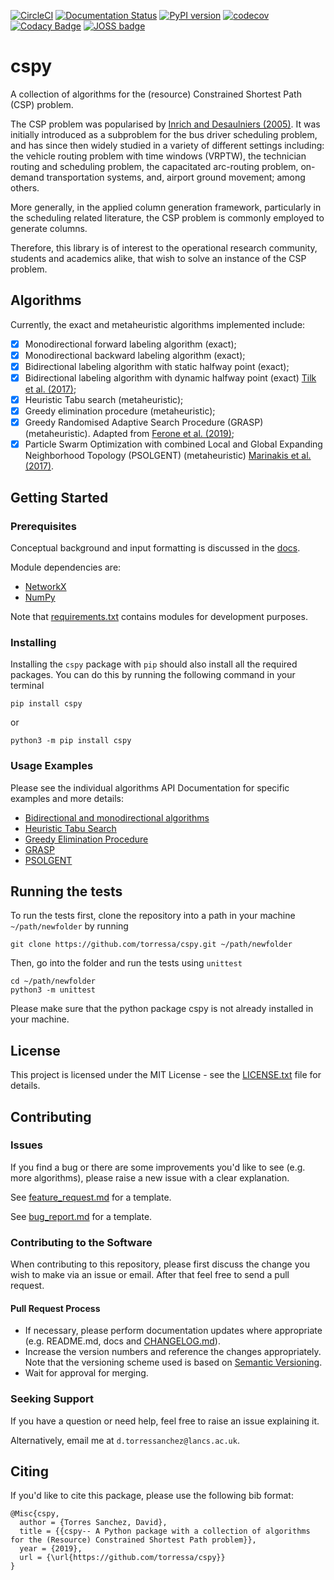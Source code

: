 [![CircleCI](https://circleci.com/gh/torressa/cspy/tree/master.svg?style=svg&circle-token=910e28b03dd0d32967fae038a3cf28b6cdf56334)](https://circleci.com/gh/torressa/cspy/tree/master)
[![Documentation Status](https://readthedocs.org/projects/cspy/badge/?version=latest)](https://cspy.readthedocs.io/en/latest/?badge=latest)
[![PyPI version](https://badge.fury.io/py/cspy.svg)](https://badge.fury.io/py/cspy)
[![codecov](https://codecov.io/gh/torressa/cspy/branch/master/graph/badge.svg?token=24tyrWinNT)](https://codecov.io/gh/torressa/cspy)
[![Codacy Badge](https://api.codacy.com/project/badge/Grade/c28f50e92dae4bcc921f1bd142370608)](https://www.codacy.com/app/torressa/cspy?utm_source=github.com&amp;utm_medium=referral&amp;utm_content=torressa/cspy&amp;utm_campaign=Badge_Grade)
[![JOSS badge](https://joss.theoj.org/papers/25eda55801a528b982d03a6a61f7730d/status.svg)](https://joss.theoj.org/papers/25eda55801a528b982d03a6a61f7730d)
<!-- [![BCH compliance](https://bettercodehub.com/edge/badge/torressa/cspy?branch=master)](https://bettercodehub.com/)
[![License: MIT](https://img.shields.io/badge/License-MIT-yellow.svg)](https://opensource.org/licenses/MIT) -->

# cspy


A collection of algorithms for the (resource) Constrained Shortest Path (CSP) problem. 

The CSP problem was popularised by [Inrich and Desaulniers (2005)](@inrich). It was initially introduced as a subproblem for the bus driver scheduling problem, and has since then widely studied in a variety of different settings including: the vehicle routing problem with time windows (VRPTW), the technician routing and scheduling problem, the capacitated arc-routing problem, on-demand transportation systems, and, airport ground movement; among others.

More generally, in the applied column generation framework, particularly in the scheduling related literature, the CSP problem is commonly employed to generate columns.

Therefore, this library is of interest to the operational research community, students and academics alike, that wish to solve an instance of the CSP problem.

## Algorithms

Currently, the exact and metaheuristic algorithms implemented include:

- [X] Monodirectional forward labeling algorithm (exact);
- [X] Monodirectional backward labeling algorithm (exact);
- [X] Bidirectional labeling algorithm with static halfway point (exact);
- [X] Bidirectional labeling algorithm with dynamic halfway point (exact) [Tilk et al. (2017)](@tilk);
- [X] Heuristic Tabu search (metaheuristic);
- [X] Greedy elimination procedure (metaheuristic);
- [X] Greedy Randomised Adaptive Search Procedure (GRASP) (metaheuristic). Adapted from [Ferone et al. (2019)](@ferone);
- [X] Particle Swarm Optimization with combined Local and Global Expanding Neighborhood Topology (PSOLGENT) (metaheuristic) [Marinakis et al. (2017)](@marinakis).

## Getting Started

### Prerequisites

Conceptual background and input formatting is discussed in the [docs](https://cspy.readthedocs.io/en/latest/how_to.html).

Module dependencies are:
- [NetworkX](https://networkx.github.io/documentation/stable/)
- [NumPy](https://docs.scipy.org/doc/numpy/reference/)

Note that [requirements.txt](requirements.txt) contains modules for development purposes.

### Installing

Installing the ``cspy`` package with ``pip`` should also install all the required packages. You can do this by running the following command in your terminal

```none
pip install cspy
```
or

```none
python3 -m pip install cspy
```

### Usage Examples

Please see the individual algorithms API Documentation for specific examples and more details:

- [Bidirectional and monodirectional algorithms](https://cspy.readthedocs.io/en/latest/api/cspy.BiDirectional.html)
- [Heuristic Tabu Search](https://cspy.readthedocs.io/en/latest/api/cspy.Tabu.html)
- [Greedy Elimination Procedure](https://cspy.readthedocs.io/en/latest/api/cspy.GreedyElim.html)
- [GRASP](https://cspy.readthedocs.io/en/latest/api/cspy.GRASP.html)
- [PSOLGENT](https://cspy.readthedocs.io/en/latest/api/cspy.PSOLGENT.html)

## Running the tests

To run the tests first, clone the repository into a path in your machine ``~/path/newfolder`` by running

```none
git clone https://github.com/torressa/cspy.git ~/path/newfolder
```

Then, go into the folder and run the tests using ``unittest``

```none
cd ~/path/newfolder
python3 -m unittest
```

Please make sure that the python package cspy is not already installed in your machine.

## License

This project is licensed under the MIT License - see the [LICENSE.txt](LICENSE.txt) file for details.

## Contributing

### Issues

If you find a bug or there are some improvements you'd like to see (e.g. more algorithms), please raise a new issue with a clear explanation. 

See [feature_request.md](/.github/ISSUE_TEMPLATE/feature_request.md) for a template.

See [bug_report.md](/.github/ISSUE_TEMPLATE/bug_report.md) for a template.

### Contributing to the Software

When contributing to this repository, please first discuss the change you wish to make via an issue or email.
After that feel free to send a pull request.

#### Pull Request Process
 
 - If necessary, please perform documentation updates where appropriate (e.g. README.md, docs and [CHANGELOG.md](CHANGELOG.md)).
 - Increase the version numbers and reference the changes appropriately. Note that the versioning scheme used is based on [Semantic Versioning](https://semver.org/spec/v2.0.0.html).
 - Wait for approval for merging.

### Seeking Support

If you have a question or need help, feel free to raise an issue explaining it.

Alternatively, email me at ``d.torressanchez@lancs.ac.uk``.

## Citing

If you'd like to cite this package, please use the following bib format:

```none
@Misc{cspy,
  author = {Torres Sanchez, David},
  title = {{cspy-- A Python package with a collection of algorithms for the (Resource) Constrained Shortest Path problem}},
  year = {2019},
  url = {\url{https://github.com/torressa/cspy}}
}
```

[@inrich]: https://www.researchgate.net/publication/227142556_Shortest_Path_Problems_with_Resource_Constraints

[@tilk]: https://www.sciencedirect.com/science/article/pii/S0377221717302035

[@marinakis]: https://www.sciencedirect.com/science/article/pii/S0377221717302357

[@ferone]: https://www.tandfonline.com/doi/full/10.1080/10556788.2018.1548015
